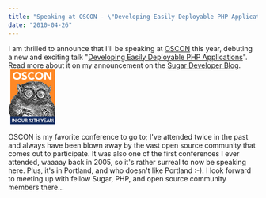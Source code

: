 ```yaml
---
title: "Speaking at OSCON - \"Developing Easily Deployable PHP Applications\""
date: "2010-04-26"
---
```


I am thrilled to announce that I'll be speaking at [OSCON](http://www.oscon.com/oscon2010) this year, debuting a new and exciting talk "[Developing Easily Deployable PHP Applications](http://www.oscon.com/oscon2010/public/schedule/detail/12992)". Read more about it on my announcement on the [Sugar Developer Blog](http://developers.sugarcrm.com/wordpress/2010/04/26/see-developing-easily-deployable-php-applications-at-oscon-this-summer-in-portland/).![](/images/oscon2010_12year.png "OSCON")

OSCON is my favorite conference to go to; I've attended twice in the past and always have been blown away by the vast open source community that comes out to participate. It was also one of the first conferences I ever attended, waaaay back in 2005, so it's rather surreal to now be speaking here. Plus, it's in Portland, and who doesn't like Portland :-). I look forward to meeting up with fellow Sugar, PHP, and open source community members there...
